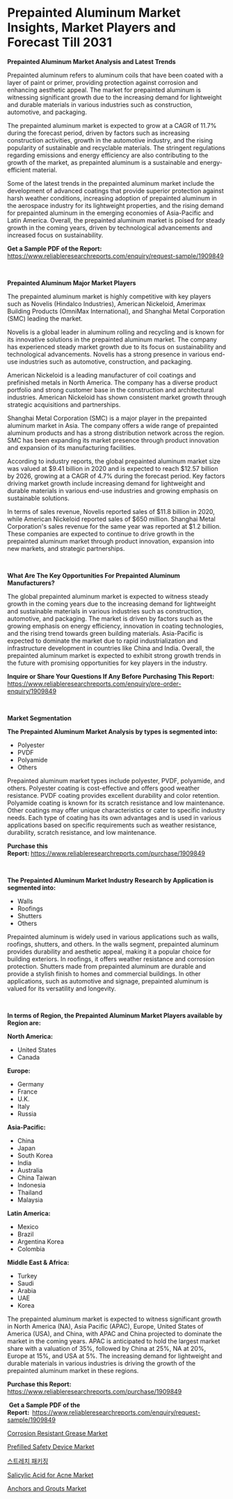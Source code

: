 <p><h1>Prepainted Aluminum Market Insights, Market Players and Forecast Till 2031</h1></p><p><strong>Prepainted Aluminum Market Analysis and Latest Trends</strong></p>
<p><p>Prepainted aluminum refers to aluminum coils that have been coated with a layer of paint or primer, providing protection against corrosion and enhancing aesthetic appeal. The market for prepainted aluminum is witnessing significant growth due to the increasing demand for lightweight and durable materials in various industries such as construction, automotive, and packaging.</p><p>The prepainted aluminum market is expected to grow at a CAGR of 11.7% during the forecast period, driven by factors such as increasing construction activities, growth in the automotive industry, and the rising popularity of sustainable and recyclable materials. The stringent regulations regarding emissions and energy efficiency are also contributing to the growth of the market, as prepainted aluminum is a sustainable and energy-efficient material.</p><p>Some of the latest trends in the prepainted aluminum market include the development of advanced coatings that provide superior protection against harsh weather conditions, increasing adoption of prepainted aluminum in the aerospace industry for its lightweight properties, and the rising demand for prepainted aluminum in the emerging economies of Asia-Pacific and Latin America. Overall, the prepainted aluminum market is poised for steady growth in the coming years, driven by technological advancements and increased focus on sustainability.</p></p>
<p><strong>Get a Sample PDF of the Report:&nbsp;</strong> <a href="https://www.reliableresearchreports.com/enquiry/request-sample/1909849">https://www.reliableresearchreports.com/enquiry/request-sample/1909849</a></p>
<p>&nbsp;</p>
<p><strong>Prepainted Aluminum Major Market Players</strong></p>
<p><p>The prepainted aluminum market is highly competitive with key players such as Novelis (Hindalco Industries), American Nickeloid, Amerimax Building Products (OmniMax International), and Shanghai Metal Corporation (SMC) leading the market. </p><p>Novelis is a global leader in aluminum rolling and recycling and is known for its innovative solutions in the prepainted aluminum market. The company has experienced steady market growth due to its focus on sustainability and technological advancements. Novelis has a strong presence in various end-use industries such as automotive, construction, and packaging.</p><p>American Nickeloid is a leading manufacturer of coil coatings and prefinished metals in North America. The company has a diverse product portfolio and strong customer base in the construction and architectural industries. American Nickeloid has shown consistent market growth through strategic acquisitions and partnerships.</p><p>Shanghai Metal Corporation (SMC) is a major player in the prepainted aluminum market in Asia. The company offers a wide range of prepainted aluminum products and has a strong distribution network across the region. SMC has been expanding its market presence through product innovation and expansion of its manufacturing facilities.</p><p>According to industry reports, the global prepainted aluminum market size was valued at $9.41 billion in 2020 and is expected to reach $12.57 billion by 2026, growing at a CAGR of 4.7% during the forecast period. Key factors driving market growth include increasing demand for lightweight and durable materials in various end-use industries and growing emphasis on sustainable solutions.</p><p>In terms of sales revenue, Novelis reported sales of $11.8 billion in 2020, while American Nickeloid reported sales of $650 million. Shanghai Metal Corporation's sales revenue for the same year was reported at $1.2 billion. These companies are expected to continue to drive growth in the prepainted aluminum market through product innovation, expansion into new markets, and strategic partnerships.</p></p>
<p>&nbsp;</p>
<p><strong>What Are The Key Opportunities For Prepainted Aluminum Manufacturers?</strong></p>
<p><p>The global prepainted aluminum market is expected to witness steady growth in the coming years due to the increasing demand for lightweight and sustainable materials in various industries such as construction, automotive, and packaging. The market is driven by factors such as the growing emphasis on energy efficiency, innovation in coating technologies, and the rising trend towards green building materials. Asia-Pacific is expected to dominate the market due to rapid industrialization and infrastructure development in countries like China and India. Overall, the prepainted aluminum market is expected to exhibit strong growth trends in the future with promising opportunities for key players in the industry.</p></p>
<p><strong>Inquire or Share Your Questions If Any Before Purchasing This Report:</strong> <a href="https://www.reliableresearchreports.com/enquiry/pre-order-enquiry/1909849">https://www.reliableresearchreports.com/enquiry/pre-order-enquiry/1909849</a></p>
<p>&nbsp;</p>
<p><strong>Market Segmentation</strong></p>
<p><strong>The Prepainted Aluminum Market Analysis by types is segmented into:</strong></p>
<p><ul><li>Polyester</li><li>PVDF</li><li>Polyamide</li><li>Others</li></ul></p>
<p><p>Prepainted aluminum market types include polyester, PVDF, polyamide, and others. Polyester coating is cost-effective and offers good weather resistance. PVDF coating provides excellent durability and color retention. Polyamide coating is known for its scratch resistance and low maintenance. Other coatings may offer unique characteristics or cater to specific industry needs. Each type of coating has its own advantages and is used in various applications based on specific requirements such as weather resistance, durability, scratch resistance, and low maintenance.</p></p>
<p><strong>Purchase this Report:&nbsp;</strong><a href="https://www.reliableresearchreports.com/purchase/1909849">https://www.reliableresearchreports.com/purchase/1909849</a></p>
<p>&nbsp;</p>
<p><strong>The Prepainted Aluminum Market Industry Research by Application is segmented into:</strong></p>
<p><ul><li>Walls</li><li>Roofings</li><li>Shutters</li><li>Others</li></ul></p>
<p><p>Prepainted aluminum is widely used in various applications such as walls, roofings, shutters, and others. In the walls segment, prepainted aluminum provides durability and aesthetic appeal, making it a popular choice for building exteriors. In roofings, it offers weather resistance and corrosion protection. Shutters made from prepainted aluminum are durable and provide a stylish finish to homes and commercial buildings. In other applications, such as automotive and signage, prepainted aluminum is valued for its versatility and longevity.</p></p>
<p>&nbsp;</p>
<p><strong>In terms of Region, the Prepainted Aluminum Market Players available by Region are:</strong></p>
<p>
    <p> <strong> North America: </strong>
        <ul>
            <li>United States</li>
            <li>Canada</li>
        </ul>
        </p> 
    <p> <strong> Europe: </strong>
        <ul>
            <li>Germany</li>
            <li>France</li>
            <li>U.K.</li>
            <li>Italy</li>
            <li>Russia</li>
        </ul>
        </p> 
    <p> <strong> Asia-Pacific: </strong>
        <ul>
            <li>China</li>
            <li>Japan</li>
            <li>South Korea</li>
            <li>India</li>
            <li>Australia</li>
            <li>China Taiwan</li>
            <li>Indonesia</li>
            <li>Thailand</li>
            <li>Malaysia</li>
        </ul>
        </p> 
    <p> <strong> Latin America: </strong>
        <ul>
            <li>Mexico</li>
            <li>Brazil</li>
            <li>Argentina Korea</li>
            <li>Colombia</li>
        </ul>
        </p> 
    <p> <strong> Middle East & Africa: </strong>
        <ul>
            <li>Turkey</li>
            <li>Saudi</li>
            <li>Arabia</li>
            <li>UAE</li>
            <li>Korea</li>
        </ul>
    </p>
    </p>
<p><p>The prepainted aluminum market is expected to witness significant growth in North America (NA), Asia Pacific (APAC), Europe, United States of America (USA), and China, with APAC and China projected to dominate the market in the coming years. APAC is anticipated to hold the largest market share with a valuation of 35%, followed by China at 25%, NA at 20%, Europe at 15%, and USA at 5%. The increasing demand for lightweight and durable materials in various industries is driving the growth of the prepainted aluminum market in these regions.</p></p>
<p><strong>Purchase this Report: </strong><a href="https://www.reliableresearchreports.com/purchase/1909849">https://www.reliableresearchreports.com/purchase/1909849</a></p>
<p>&nbsp;<strong>Get a Sample PDF of the Report:&nbsp;&nbsp;</strong><a href="https://www.reliableresearchreports.com/enquiry/request-sample/1909849">https://www.reliableresearchreports.com/enquiry/request-sample/1909849</a></p>
<p><strong></strong></p>
<p><p><a href="https://github.com/myacatherineblakecaczo9vcsw/Market-Research-Report-List-1/blob/main/corrosion-resistant-grease-market.md">Corrosion Resistant Grease Market</a></p><p><a href="https://issuu.com/reportprime-2/docs/prefilled-safety-device-market-size-2030.pptx">Prefilled Safety Device Market</a></p><p><a href="https://github.com/lkwggful07722/Market-Research-Report-List-1/blob/main/2797236192528.md">스트레치 패키징</a></p><p><a href="https://github.com/okotobwrhuteie/Market-Research-Report-List-1/blob/main/salicylic-acid-for-acne-market.md">Salicylic Acid for Acne Market</a></p><p><a href="https://issuu.com/reportprime-2/docs/anchors-and-grouts-market-size-2030.pptx">Anchors and Grouts Market</a></p></p>